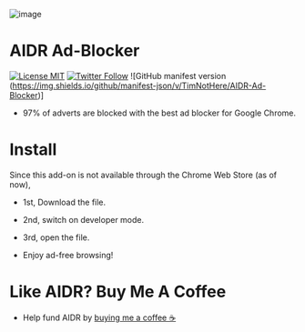 ![image](https://user-images.githubusercontent.com/102999216/215234598-ec58e067-f2ac-469e-9b71-e2ceb90b2ccb.png)
# AIDR Ad-Blocker
[![License MIT](https://user-images.githubusercontent.com/102999216/216479899-5acf037b-8be8-44f8-9353-b633dc1c4113.svg)](LICENSE)
[![Twitter Follow](https://img.shields.io/twitter/follow/NotTimNotHere?style=social)](https://twitter.com/nottimnothere)
![GitHub manifest version (https://img.shields.io/github/manifest-json/v/TimNotHere/AIDR-Ad-Blocker)]

* 97% of adverts are blocked with the best ad blocker for Google Chrome.
# Install
Since this add-on is not available through the Chrome Web Store (as of now),

* 1st, Download the file.

* 2nd, switch on developer mode.

* 3rd, open the file.

* Enjoy ad-free browsing!

# Like AIDR? Buy Me A Coffee

* Help fund AIDR by [buying me a coffee ☕️](https://www.buymeacoffee.com/NotTimNotHere)
